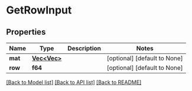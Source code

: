 # GetRowInput

## Properties
Name | Type | Description | Notes
------------ | ------------- | ------------- | -------------
**mat** | [**Vec<Vec<f64>>**](array.md) |  | [optional] [default to None]
**row** | **f64** |  | [optional] [default to None]

[[Back to Model list]](../README.md#documentation-for-models) [[Back to API list]](../README.md#documentation-for-api-endpoints) [[Back to README]](../README.md)


